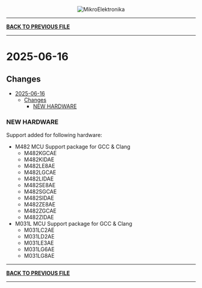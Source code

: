 <p align="center">
  <img src="http://www.mikroe.com/img/designs/beta/logo_small.png?raw=true" alt="MikroElektronika"/>
</p>

---

**[BACK TO PREVIOUS FILE](../changelog.md)**

---

# 2025-06-16

## Changes

- [2025-06-16](#2025-06-16)
  - [Changes](#changes)
    - [NEW HARDWARE](#new-hardware)

### NEW HARDWARE

Support added for following hardware:

+ M482 MCU Support package for GCC & Clang
  + M482KGCAE
  + M482KIDAE
  + M482LE8AE
  + M482LGCAE
  + M482LIDAE
  + M482SE8AE
  + M482SGCAE
  + M482SIDAE
  + M482ZE8AE
  + M482ZGCAE
  + M482ZIDAE
+ M031L MCU Support package for GCC & Clang
  + M031LC2AE
  + M031LD2AE
  + M031LE3AE
  + M031LG6AE
  + M031LG8AE

---

**[BACK TO PREVIOUS FILE](../changelog.md)**

---
